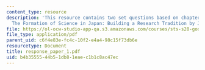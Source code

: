 ```yaml
---
content_type: resource
description: 'This resource contains two set questions based on chapters 1 and 2 of
  The Formation of Science in Japan: Building a Research Tradition by James. R. Bartholomew.'
file: https://ol-ocw-studio-app-qa.s3.amazonaws.com/courses/sts-s28-godzilla-and-the-bullet-train-technology-and-culture-in-modern-japan-fall-2005/b4b3555544b51db81eaec1b1c8ac47ec_response_paper_1.pdf
file_type: application/pdf
parent_uid: c6f4e83e-fc4c-10f2-e4a4-98c15f73db6e
resourcetype: Document
title: response_paper_1.pdf
uid: b4b35555-44b5-1db8-1eae-c1b1c8ac47ec
---
```

